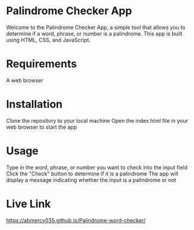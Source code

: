 # Palindrome Checker App
Welcome to the Palindrome Checker App, a simple tool that allows you to determine if a word, phrase, or number is a palindrome. This app is built using HTML, CSS, and JavaScript.

# Requirements
A web browser

# Installation
Clone the repository to your local machine
Open the index.html file in your web browser to start the app

# Usage
Type in the word, phrase, or number you want to check into the input field
Click the "Check" button to determine if it is a palindrome
The app will display a message indicating whether the input is a palindrome or not

# Live Link 
 https://abmercy035.github.io/Palindrome-word-checker/
